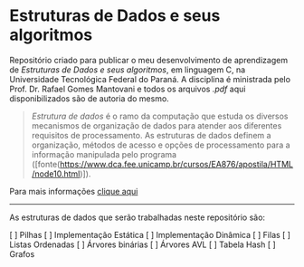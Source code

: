# Estruturas de Dados e seus algoritmos

Repositório criado para publicar o meu desenvolvimento de aprendizagem de *Estruturas de Dados e seus algoritmos*, em linguagem C, na Universidade Tecnológica Federal do Paraná. A disciplina é ministrada pelo Prof. Dr. Rafael Gomes Mantovani e todos os arquivos *.pdf* aqui disponibilizados são de autoria do mesmo.

> *Estrutura de dados* é o ramo da computação que estuda os diversos mecanismos de organização de dados para atender aos diferentes requisitos de processamento. As estruturas de dados definem a organização, métodos de acesso e opções de processamento para a informação manipulada pelo programa
([fonte(https://www.dca.fee.unicamp.br/cursos/EA876/apostila/HTML/node10.html)]).

Para mais informações [clique aqui](https://pt.wikipedia.org/wiki/Estrutura_de_dados)

-----------------------------------------------------------------------------------------------------------

As estruturas de dados que serão trabalhadas neste repositório são:

[ ] Pilhas 
    [ ] Implementação Estática
    [ ] Implementação Dinâmica
[ ] Filas
[ ] Listas Ordenadas
[ ] Árvores binárias
[ ] Árvores AVL
[ ] Tabela Hash
[ ] Grafos
